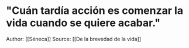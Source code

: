 # "Cuán tardía acción es comenzar la vida cuando se quiere acabar."

Author: [[Séneca]]
Source: [[De la brevedad de la vida]]
